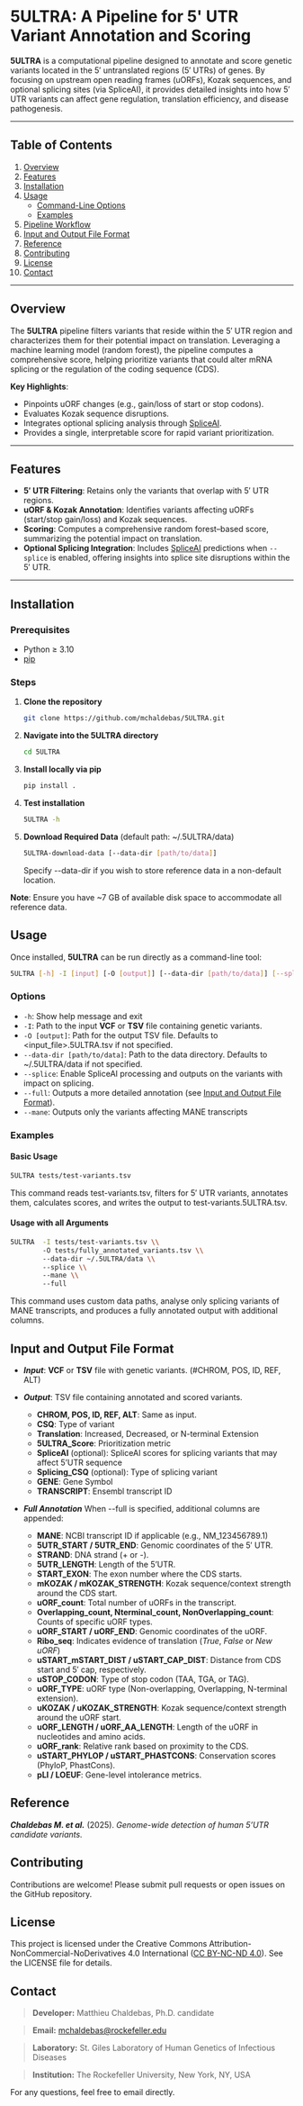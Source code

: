 # 5ULTRA: A Pipeline for 5' UTR Variant Annotation and Scoring

**5ULTRA** is a computational pipeline designed to annotate and score genetic variants located in the 5′ untranslated regions (5′ UTRs) of genes. By focusing on upstream open reading frames (uORFs), Kozak sequences, and optional splicing sites (via SpliceAI), it provides detailed insights into how 5′ UTR variants can affect gene regulation, translation efficiency, and disease pathogenesis.

---

## Table of Contents
1. [Overview](#overview)  
2. [Features](#features)  
3. [Installation](#installation)  
4. [Usage](#usage)  
   - [Command-Line Options](#command-line-options)  
   - [Examples](#examples)  
5. [Pipeline Workflow](#pipeline-workflow)  
6. [Input and Output File Format](#input-and-output-file-format)  
7. [Reference](#reference)  
8. [Contributing](#contributing)  
9. [License](#license)  
10. [Contact](#contact)  

---

## Overview

The **5ULTRA** pipeline filters variants that reside within the 5′ UTR region and characterizes them for their potential impact on translation. Leveraging a machine learning model (random forest), the pipeline computes a comprehensive score, helping prioritize variants that could alter mRNA splicing or the regulation of the coding sequence (CDS).

**Key Highlights**:
- Pinpoints uORF changes (e.g., gain/loss of start or stop codons).
- Evaluates Kozak sequence disruptions.
- Integrates optional splicing analysis through [SpliceAI](https://github.com/Illumina/SpliceAI).
- Provides a single, interpretable score for rapid variant prioritization.

---

## Features

- **5′ UTR Filtering**: Retains only the variants that overlap with 5′ UTR regions.  
- **uORF & Kozak Annotation**: Identifies variants affecting uORFs (start/stop gain/loss) and Kozak sequences.  
- **Scoring**: Computes a comprehensive random forest–based score, summarizing the potential impact on translation.  
- **Optional Splicing Integration**: Includes [SpliceAI](https://github.com/Illumina/SpliceAI) predictions when `--splice` is enabled, offering insights into splice site disruptions within the 5′ UTR.

---

## Installation

### Prerequisites
- Python ≥ 3.10
- [pip](https://pip.pypa.io/en/stable/)

### Steps

1.  **Clone the repository**  
    ```bash
    git clone https://github.com/mchaldebas/5ULTRA.git
    ```
2.  **Navigate into the 5ULTRA directory**  
    ```bash
    cd 5ULTRA
    ```
3.  **Install locally via pip**  
    ```bash
    pip install .
    ```
4.  **Test installation**
    ```bash
    5ULTRA -h
    ```
5.  **Download Required Data** (default path: ~/.5ULTRA/data)
    ```bash
    5ULTRA-download-data [--data-dir [path/to/data]]
    ```
    Specify --data-dir if you wish to store reference data in a non-default location.

**Note**: Ensure you have ~7 GB of available disk space to accommodate all reference data.
## Usage
Once installed, **5ULTRA** can be run directly as a command-line tool:
```bash
5ULTRA [-h] -I [input] [-O [output]] [--data-dir [path/to/data]] [--splice] [--full] [--mane]
```
### Options
- ```-h```: Show help message and exit
- ```-I```: Path to the input **VCF** or **TSV** file containing genetic variants.
- ```-O [output]```: Path for the output TSV file. Defaults to <input_file>.5ULTRA.tsv if not specified.
- ```--data-dir [path/to/data]```: Path to the data directory. Defaults to ~/.5ULTRA/data if not specified.
- ```--splice```: Enable SpliceAI processing and outputs on the variants with impact on splicing.
- ```--full```: Outputs a more detailed annotation (see [Input and Output File Format](#input-and-output-file-format)).
- ```--mane```: Outputs only the variants affecting MANE transcripts
### Examples
#### Basic Usage
```bash
5ULTRA tests/test-variants.tsv
```
This command reads test-variants.tsv, filters for 5′ UTR variants, annotates them, calculates scores, and writes the output to test-variants.5ULTRA.tsv.
#### Usage with all Arguments
```bash
5ULTRA  -I tests/test-variants.tsv \\
        -O tests/fully_annotated_variants.tsv \\
        --data-dir ~/.5ULTRA/data \\
        --splice \\
        --mane \\
        --full
```
This command uses custom data paths, analyse only splicing variants of MANE transcripts, and produces a fully annotated output with additional columns.
## Input and Output File Format

- ***Input***: **VCF** or **TSV** file with genetic variants. (#CHROM, POS, ID, REF, ALT)
- ***Output***: TSV file containing annotated and scored variants.
    - **CHROM, POS, ID, REF, ALT**: Same as input.
    - **CSQ**: Type of variant
    - **Translation**: Increased, Decreased, or N-terminal Extension
    - **5ULTRA_Score**: Prioritization metric
    - **SpliceAI** (optional): SpliceAI scores for splicing variants that may affect 5’UTR sequence
    - **Splicing_CSQ** (optional): Type of splicing variant
    - **GENE**: Gene Symbol
    - **TRANSCRIPT**: Ensembl transcript ID 

- ***Full Annotation*** 
When --full is specified, additional columns are appended:
    - **MANE**: NCBI transcript ID if applicable (e.g., NM_123456789.1)
    - **5UTR_START / 5UTR_END**: Genomic coordinates of the 5′ UTR.
    - **STRAND**: DNA strand (+ or -).
    - **5UTR_LENGTH**: Length of the 5’UTR.
    - **START_EXON**: The exon number where the CDS starts.
    - **mKOZAK / mKOZAK_STRENGTH**: Kozak sequence/context strength around the CDS start.
    - **uORF_count**: Total number of uORFs in the transcript.
    - **Overlapping_count, Nterminal_count, NonOverlapping_count**: Counts of specific uORF types.
    - **uORF_START / uORF_END**: Genomic coordinates of the uORF.
    - **Ribo_seq**: Indicates evidence of translation  (*True*, *False* or *New uORF*)
    - **uSTART_mSTART_DIST / uSTART_CAP_DIST**: Distance from CDS start and 5′ cap, respectively.
    - **uSTOP_CODON**: Type of stop codon (TAA, TGA, or TAG).
    - **uORF_TYPE**: uORF type (Non-overlapping, Overlapping, N-terminal extension).
    - **uKOZAK / uKOZAK_STRENGTH**: Kozak sequence/context strength around the uORF start.
    - **uORF_LENGTH / uORF_AA_LENGTH**: Length of the uORF in nucleotides and amino acids.
    - **uORF_rank**: Relative rank based on proximity to the CDS.
    - **uSTART_PHYLOP / uSTART_PHASTCONS**: Conservation scores (PhyloP, PhastCons).
    - **pLI / LOEUF**: Gene-level intolerance metrics.


## Reference

***Chaldebas M. et al.*** (2025). *Genome-wide detection of human 5’UTR candidate variants.*

## Contributing

Contributions are welcome! Please submit pull requests or open issues on the GitHub repository.

## License

This project is licensed under the Creative Commons Attribution-NonCommercial-NoDerivatives 4.0 International ([CC BY-NC-ND 4.0](LICENSE)). See the LICENSE file for details.

## Contact
> **Developer:** Matthieu Chaldebas, Ph.D. candidate

> **Email:** mchaldebas@rockefeller.edu

> **Laboratory:** St. Giles Laboratory of Human Genetics of Infectious Diseases

> **Institution:** The Rockefeller University, New York, NY, USA

For any questions, feel free to email directly.
